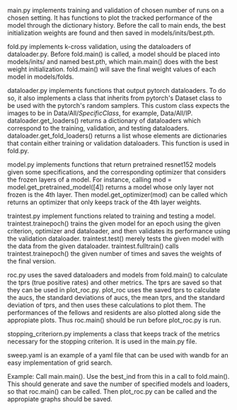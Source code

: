 main.py implements training and validation of chosen number of runs on a chosen setting. It has functions to plot the tracked performance of the model through the dictionary history. Before the call to main ends, the best initialization weights are found and then saved in models/inits/best.pth.  

fold.py implements k-cross validation, using the dataloaders of dataloader.py. Before fold.main() is called, a model should be placed into models/inits/ and named best.pth, which main.main() does with the best weight initialization. fold.main() will save the final weight values of each model in models/folds. 

dataloader.py implements functions that output pytorch dataloaders. To do so, it also implements a class that inherits from pytorch's Dataset class to be used with the pytorch's random samplers. This custom class expects the images to be in Data/All/_SpecificClass_, for example, Data/All/IP.   dataloader.get_loaders() returns a dictionary of dataloaders which correspond to the training, validation, and testing dataloaders. dataloader.get_fold_loaders() returns a list whose elements are dictionaries that contain either training or validation dataloaders. This function is used in fold.py.  

model.py implements functions that return pretrained resnet152 models given some specifications, and the corresponding optimizer that considers the frozen layers of a model. For instance, calling mod = model.get_pretrained_model([4]) returns a model whose only layer not frozen is the 4th layer. Then model.get_optimizer(mod) can be called which returns an optimizer that only keeps track of the 4th layer weights. 

traintest.py implement functions related to training and testing a model. traintest.trainepoch() trains the given model for an epoch using the given criterion, optimizer and dataloader, and then validates its performance using the validation dataloader. traintest.test() merely tests the given model with the data from the given dataloader. traintest.fulltrain() calls traintest.trainepoch() the given number of times and saves the weights of the final version.  

roc.py uses the saved dataloaders and models from fold.main() to calculate the tprs (true positive rates) and other metrics. The tprs are saved so that they can be used in plot_roc.py. plot_roc uses the saved tprs to calculate the aucs, the standard deviations of aucs, the mean tprs, and the standard deviation of tprs, and then uses these calculations to plot them. The performances of the fellows and residents are also plotted along side the appropiate plots. Thus roc.main() should be run before plot_roc.py is run.  

stopping_criteriorn.py implements a class that keeps track of the metrics necessary for the stopping criterion. It is used in the main.py file.    

sweep.yaml is an example of a yaml file that can be used with wandb for an easy implementation of grid search.  

Example: 
Call main.main(). Use the best_ind from this in a call to fold.main(). This should generate and save the number of specified models and loaders, so that roc.main() can be called. Then plot_roc.py can be called and the appropiate graphs should be saved. 
